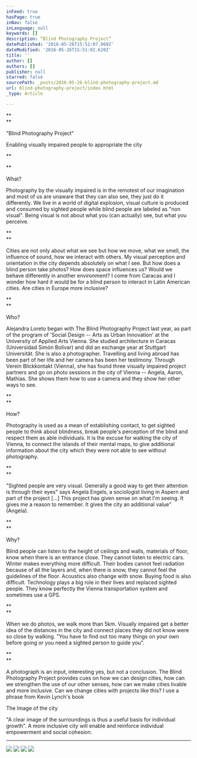 ```yaml
---
inFeed: true
hasPage: true
inNav: false
inLanguage: null
keywords: []
description: “Blind Photography Project”
datePublished: '2016-05-26T15:51:07.069Z'
dateModified: '2016-05-26T15:51:02.620Z'
title: ''
author: []
authors: []
publisher: null
starred: false
sourcePath: _posts/2016-05-26-blind-photography-project.md
url: blind-photography-project/index.html
_type: Article

---
```

**  
**

"Blind Photography Project"

Enabling visually impaired people to appropriate the city

**  
  
**

What?

Photography by the visually impaired is in the remotest of our imagination and most of us are unaware that they can also see, they just do it differently. We live in a world of digital explosion, visual culture is produced and consumed by sighted people while blind people are labeled as "non visual". Being visual is not about what you (can actually) see, but what you perceive. 

**  
**

Cities are not only about what we see but how we move, what we smell, the influence of sound, how we interact with others. My visual perception and orientation in the city depends absolutely on what I see. But how does a blind person take photos? How does space influences us? Would we behave differently in another environment? I come from Caracas and I wonder how hard it would be for a blind person to interact in Latin American cities. Are cities in Europe more inclusive?  

**  
**

Who?

Alejandra Loreto began with The Blind Photography Project last year, as part of the program of 'Social Design -- Arts as Urban Innovation' at the University of Applied Arts Vienna. She studied architecture in Caracas (Universidad Simón Bolívar) and did an exchange year at Stuttgart Universität. She is also a photographer. Travelling and living abroad has been part of her life and her camera has been her testimony. Through Verein Blickkontakt (Vienna), she has found three visually impaired project partners and go on photo sessions in the city of Vienna -- Angela, Aaron, Mathias. She shows them how to use a camera and they show her other ways to see. 

**  
**

How?

Photography is used as a mean of establishing contact, to get sighted people to think about blindness, break people's perception of the blind and respect them as able individuals. It is the excuse for walking the city of Vienna, to connect the islands of their mental maps, to give additional information about the city which they were not able to see without photography.

**  
**

"Sighted people are very visual. Generally a good way to get their attention is through their eyes" says Angela Engels, a sociologist living in Aspern and part of the project \[...\] This project has given sense on what I'm seeing. It gives me a reason to remember. It gives the city an additional value" (Angela).

**  
**

Why? 

Blind people can listen to the height of ceilings and walls, materials of floor, know when there is an entrance close. They cannot listen to electric cars. Winter makes everything more difficult. Their bodies cannot feel radiation because of all the layers and, when there is snow, they cannot feel the guidelines of the floor. Acoustics also change with snow. Buying food is also difficult. Technology plays a big role in their lives and replaced sighted people. They know perfectly the Vienna transportation system and sometimes use a GPS. 

**  
**

When we do photos, we walk more than 5km. Visually impaired get a better idea of the distances in the city and connect places they did not know were so close by walking. "You have to find out too many things on your own before going or you need a sighted person to guide you". 

**  
**

A photograph is an input, interesting yes, but not a conclusion. The Blind Photography Project provides cues on how we can design cities, how can we strengthen the use of our other senses, how can we make cities livable and more inclusive. Can we change cities with projects like this? I use a phrase from Kevin Lynch's book 

The Image of the city

"A clear image of the surroundings is thus a useful basis for individual growth". A more inclusive city will enable and reinforce individual empowerment and social cohesion. 

****

![](https://the-grid-user-content.s3-us-west-2.amazonaws.com/a37a2c62-3e21-49df-85fb-ad348b358c5c.jpg)
![](https://the-grid-user-content.s3-us-west-2.amazonaws.com/644140c3-9814-4de4-9f00-48723d394e2d.jpg)
![](https://the-grid-user-content.s3-us-west-2.amazonaws.com/13ecbc8d-0174-4caf-8c3d-d5ca5292047f.jpg)
![](https://the-grid-user-content.s3-us-west-2.amazonaws.com/5dbb1ca9-6745-4563-b902-799ade5af886.jpg)